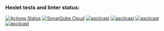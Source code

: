 ### Hexlet tests and linter status:
[![Actions Status](https://github.com/LamiIIIa/frontend-project-44/actions/workflows/hexlet-check.yml/badge.svg)](https://github.com/LamiIIIa/frontend-project-44/actions)
[![SonarQube Cloud](https://sonarcloud.io/images/project_badges/sonarcloud-light.svg)](https://sonarcloud.io/summary/new_code?id=LamiIIIa_frontend-project-44)
[![asciicast](https://asciinema.org/a/ckwV7nnJSWEdw0YNY5PZMSUJO.svg)](https://asciinema.org/a/ckwV7nnJSWEdw0YNY5PZMSUJO)
[![asciicast](https://asciinema.org/a/kb4wGS5siLPFlSOKOyJ1YE7vY.svg)](https://asciinema.org/a/kb4wGS5siLPFlSOKOyJ1YE7vY)
[![asciicast](https://asciinema.org/a/NkiFDOPtGFnZudyTm8GD1k6xP.svg)](https://asciinema.org/a/NkiFDOPtGFnZudyTm8GD1k6xP)
[![asciicast](https://asciinema.org/a/Zauc2WlJB09iByDAl281LziEJ.svg)](https://asciinema.org/a/Zauc2WlJB09iByDAl281LziEJ)
